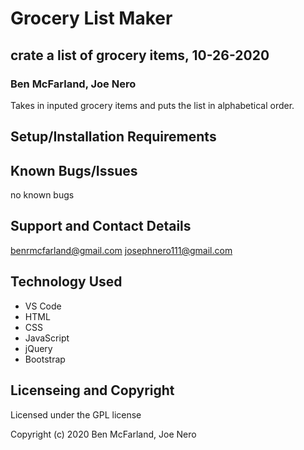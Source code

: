 # Grocery List Maker

## crate a list of grocery items, 10-26-2020

### Ben McFarland, Joe Nero

Takes in inputed grocery items and puts the list in alphabetical order.

## Setup/Installation Requirements



## Known Bugs/Issues

no known bugs

## Support and Contact Details

benrmcfarland@gmail.com
josephnero111@gmail.com

## Technology Used

* VS Code
* HTML
* CSS
* JavaScript
* jQuery
* Bootstrap

## Licenseing and Copyright

Licensed under the GPL license

Copyright (c) 2020 Ben McFarland, Joe Nero